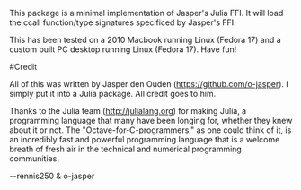 This package is a minimal implementation of Jasper's Julia FFI. It will load
the ccall function/type signatures specificed by Jasper's FFI.

This has been tested on a 2010 Macbook running Linux (Fedora 17) and a custom
built PC desktop running Linux (Fedora 17). Have fun!

#Credit

All of this was written by Jasper den Ouden (https://github.com/o-jasper). I
simply put it into a Julia package.  All credit goes to him.

Thanks to the Julia team (http://julialang.org) for making Julia, a programming
language that many have been longing for, whether they knew about it or not.
The "Octave-for-C-programmers," as one could think of it, is an incredibly fast
and powerful programming language that is a welcome breath of fresh air in the
technical and numerical programming communities.

--rennis250 & o-jasper
